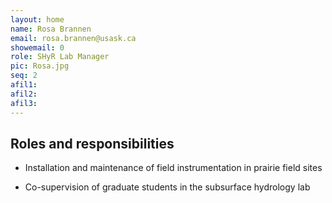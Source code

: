 ```yaml
---
layout: home
name: Rosa Brannen
email: rosa.brannen@usask.ca
showemail: 0
role: SHyR Lab Manager
pic: Rosa.jpg
seq: 2
afil1:
afil2:
afil3:
---
```


## Roles and responsibilities

* Installation and maintenance of field instrumentation in prairie field sites
 
* Co-supervision of graduate students in the subsurface hydrology lab 


